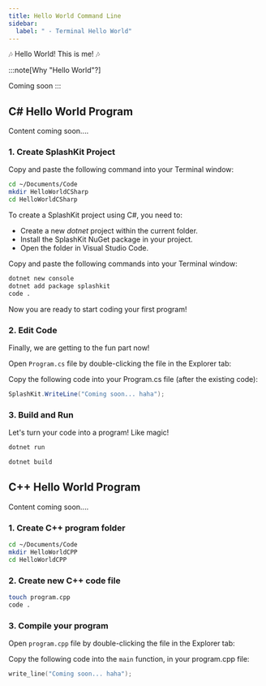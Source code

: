```yaml
---
title: Hello World Command Line
sidebar:
  label: " - Terminal Hello World"
---
```


&#127926; Hello World! This is me! &#127926;

<!-- Include all the extra details in these steps -->

<!-- TODO: Add preamble -->

:::note[Why "Hello World"?]
<!-- Discuss why coder use Hello World (hello world origin) -->
Coming soon
:::

## C# Hello World Program

<!-- TODO: Add preamble -->

Content coming soon....

<!-- Edit headings to be more casual/fun -->
### 1. Create SplashKit Project

<!-- TODO: Add text about using Code folder and 1 folder per project etc -->

Copy and paste the following command into your Terminal window:

```zsh
cd ~/Documents/Code
mkdir HelloWorldCSharp
cd HelloWorldCSharp
```

<!-- Edit to be more casual/fun -->

<!-- TODO: Add about NuGet packages -->

<!-- TODO: Add about SplashKit package -->

To create a SplashKit project using C#, you need to:

- Create a new *dotnet* project within the current folder.
- Install the SplashKit NuGet package in your project.
- Open the folder in Visual Studio Code.

Copy and paste the following commands into your Terminal window:

```bash
dotnet new console
dotnet add package splashkit
code .
```

<!-- TODO: Add gif here -->

<!-- TODO: Add note to remind about each command -->

Now you are ready to start coding your first program!

### 2. Edit Code

Finally, we are getting to the fun part now!

Open `Program.cs` file by double-clicking the file in the Explorer tab:

<!-- TODO: Add image showing files in Explorer tab -->

<!-- TODO: Add note about top-level statements? -->

Copy the following code into your Program.cs file (after the existing code):

```csharp
SplashKit.WriteLine("Coming soon... haha");
```
<!-- TODO: Add proper terminal-based code for testing -->

### 3. Build and Run

Let's turn your code into a program! Like magic!

```bash
dotnet run
```

<!-- TODO: Add build and run steps (and images/gifs) -->
<!-- TODO: Mention that 'dotnet run' also runs 'dotnet build' -->

```bash
dotnet build
```

## C++ Hello World Program

<!-- TODO: Add preamble -->

Content coming soon....

### 1. Create C++ program folder

<!-- TODO: Add text about using Code folder etc -->

```zsh
cd ~/Documents/Code
mkdir HelloWorldCPP
cd HelloWorldCPP
```

### 2. Create new C++ code file

<!-- TODO: Add text about using touch and code . -->

```zsh
touch program.cpp
code .
```

### 3. Compile your program

Open `program.cpp` file by double-clicking the file in the Explorer tab:

<!-- TODO: Add image showing files in Explorer tab -->

<!-- TODO: Add note about main (and that C++ is in Part 2, so don't worry about understanding everything now) -->

Copy the following code into the `main` function, in your program.cpp file:

```cpp
write_line("Coming soon... haha");
```
<!-- TODO: Add proper terminal-based code for testing -->

<!-- TODO: Add text leading into next page -->
